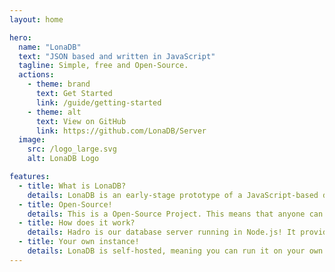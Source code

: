 ```yaml
---
layout: home

hero:
  name: "LonaDB"
  text: "JSON based and written in JavaScript"
  tagline: Simple, free and Open-Source.
  actions:
    - theme: brand
      text: Get Started
      link: /guide/getting-started
    - theme: alt
      text: View on GitHub
      link: https://github.com/LonaDB/Server
  image: 
    src: /logo_large.svg
    alt: LonaDB Logo

features:
  - title: What is LonaDB?
    details: LonaDB is an early-stage prototype of a JavaScript-based database. It utilizes Binary JSON as its storage format and provides support for multiple users and tables.
  - title: Open-Source!
    details: This is a Open-Source Project. This means that anyone can look at our source code. That way, we can't put a license check for example in our project.
  - title: How does it work?
    details: Hadro is our database server running in Node.js! It provides Client Libraries for interacting with the database. Also, it utilizes a TCP-Socket for communication with the clients.
  - title: Your own instance!
    details: LonaDB is self-hosted, meaning you can run it on your own server. This allows you to have full control over your data with no one spying.
---
```


